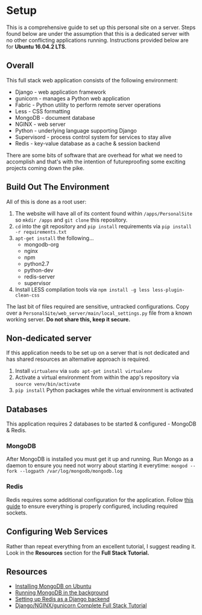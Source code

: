 # Setup
This is a comprehensive guide to set up this personal site on a server. Steps found below are under the assumption that this is a dedicated server with no other conflicting applications running. Instructions provided below are for **Ubuntu 16.04.2 LTS**.


## Overall
This full stack web application consists of the following environment:

* Django - web application framework
* gunicorn - manages a Python web application
* Fabric - Python utility to perform remote server operations
* Less - CSS formatting
* MongoDB - document database
* NGINX - web server
* Python - underlying language supporting Django
* Supervisord - process control system for services to stay alive
* Redis - key-value database as a cache & session backend

There are some bits of software that are overhead for what we need to accomplish and that's with the intention of futureproofing some exciting projects coming down the pike.


## Build Out The Environment
All of this is done as a root user:

1. The website will have all of its content found within `/apps/PersonalSite` so `mkdir /apps` and `git clone` this repository.
2. `cd` into the git repository and `pip install` requirements via `pip install -r requirements.txt`
3. `apt-get install` the following...
    * mongodb-org
    * nginx
    * npm
    * python2.7
    * python-dev
    * redis-server
    * supervisor
4. Install LESS compilation tools via `npm install -g less less-plugin-clean-css`

The last bit of files required are sensitive, untracked configurations. Copy over a `PersonalSite/web_server/main/local_settings.py` file from a known working server. **Do not share this, keep it secure.**


## Non-dedicated server
If this application needs to be set up on a server that is not dedicated and has shared resources an alternative approach is required.

1. Install `virtualenv` via `sudo apt-get install virtualenv`
2. Activate a virtual environment from within the app's repository via `source venv/bin/activate`
3. `pip install` Python packages while the virtual environment is activated


## Databases
This application requires 2 databases to be started & configured - MongoDB & Redis.


### MongoDB
After MongoDB is installed you must get it up and running. Run Mongo as a daemon to ensure you need not worry about starting it everytime: `mongod --fork --logpath /var/log/mongodb/mongodb.log`


### Redis
Redis requires some additional configuration for the application. Follow [this guide](http://michal.karzynski.pl/blog/2013/07/14/using-redis-as-django-session-store-and-cache-backend/) to ensure everything is properly configured, including required sockets.


## Configuring Web Services
Rather than repeat everything from an excellent tutorial, I suggest reading it. Look in the **Resources** section for the **Full Stack Tutorial.**


## Resources
* [Installing MongoDB on Ubuntu](https://docs.mongodb.com/manual/tutorial/install-mongodb-on-ubuntu/)
* [Running MongoDB in the background](https://docs.mongodb.com/manual/tutorial/manage-mongodb-processes/)
* [Setting up Redis as a Django backend](http://michal.karzynski.pl/blog/2013/07/14/using-redis-as-django-session-store-and-cache-backend/)
* [Django/NGINX/gunicorn Complete Full Stack Tutorial](http://michal.karzynski.pl/blog/2013/06/09/django-nginx-gunicorn-virtualenv-supervisor/)
